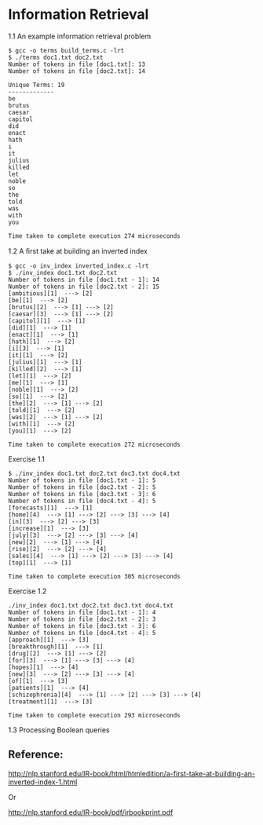 Information Retrieval
=====================

1.1 An example information retrieval problem
 
	$ gcc -o terms build_terms.c -lrt
	$ ./terms doc1.txt doc2.txt
	Number of tokens in file [doc1.txt]: 13 
	Number of tokens in file [doc2.txt]: 14 
	
	Unique Terms: 19
	-------------
	be
	brutus
	caesar
	capitol
	did
	enact
	hath
	i
	it
	julius
	killed
	let
	noble
	so
	the
	told
	was
	with
	you
	
	Time taken to complete execution 274 microseconds 

1.2 A ﬁrst take at building an inverted index 
 
	$ gcc -o inv_index inverted_index.c -lrt
	$ ./inv_index doc1.txt doc2.txt
	Number of tokens in file [doc1.txt - 1]: 14
	Number of tokens in file [doc2.txt - 2]: 15
	[ambitious][1]  ---> [2]
	[be][1]  ---> [2]
	[brutus][2]  ---> [1] ---> [2]
	[caesar][3]  ---> [1] ---> [2]
	[capitol][1]  ---> [1]
	[did][1]  ---> [1]
	[enact][1]  ---> [1]
	[hath][1]  ---> [2]
	[i][3]  ---> [1]
	[it][1]  ---> [2]
	[julius][1]  ---> [1]
	[killed][2]  ---> [1]
	[let][1]  ---> [2]
	[me][1]  ---> [1]
	[noble][1]  ---> [2]
	[so][1]  ---> [2]
	[the][2]  ---> [1] ---> [2]
	[told][1]  ---> [2]
	[was][2]  ---> [1] ---> [2]
	[with][1]  ---> [2]
	[you][1]  ---> [2]

	Time taken to complete execution 272 microseconds
   
Exercise 1.1
 
 	$ ./inv_index doc1.txt doc2.txt doc3.txt doc4.txt 
  	Number of tokens in file [doc1.txt - 1]: 5 
	Number of tokens in file [doc2.txt - 2]: 5 
	Number of tokens in file [doc3.txt - 3]: 6 
	Number of tokens in file [doc4.txt - 4]: 5 
	[forecasts][1]  ---> [1]
	[home][4]  ---> [1] ---> [2] ---> [3] ---> [4]
	[in][3]  ---> [2] ---> [3]
	[increase][1]  ---> [3]
	[july][3]  ---> [2] ---> [3] ---> [4]
	[new][2]  ---> [1] ---> [4]
	[rise][2]  ---> [2] ---> [4]
	[sales][4]  ---> [1] ---> [2] ---> [3] ---> [4]
	[top][1]  ---> [1]

	Time taken to complete execution 305 microseconds
	
Exercise 1.2
 
 	./inv_index doc1.txt doc2.txt doc3.txt doc4.txt 
	Number of tokens in file [doc1.txt - 1]: 4 
	Number of tokens in file [doc2.txt - 2]: 3 
	Number of tokens in file [doc3.txt - 3]: 6 
	Number of tokens in file [doc4.txt - 4]: 5 
	[approach][1]  ---> [3]
	[breakthrough][1]  ---> [1]
	[drug][2]  ---> [1] ---> [2]
	[for][3]  ---> [1] ---> [3] ---> [4]
	[hopes][1]  ---> [4]
	[new][3]  ---> [2] ---> [3] ---> [4]
	[of][1]  ---> [3]
	[patients][1]  ---> [4]
	[schizophrenia][4]  ---> [1] ---> [2] ---> [3] ---> [4]
	[treatment][1]  ---> [3]

	Time taken to complete execution 293 microseconds

1.3 Processing Boolean queries

		
Reference:
---------
http://nlp.stanford.edu/IR-book/html/htmledition/a-first-take-at-building-an-inverted-index-1.html

   Or
   
http://nlp.stanford.edu/IR-book/pdf/irbookprint.pdf
